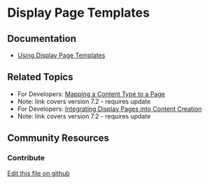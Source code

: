 # Display Page Templates

## Documentation

* [Using Display Page Templates](https://learn.liferay.com/dxp/7.x/en/site-building/displaying-content/using_display_page_templates.html)

## Related Topics

* For Developers: [Mapping a Content Type to a Page](https://portal.liferay.dev/docs/7-2/frameworks/-/knowledge_base/f/mapping-a-content-type-to-a-page)
* Note: link covers version 7.2 - requires update
* For Developers: [Integrating Display Pages into Content Creation](https://portal.liferay.dev/docs/7-2/frameworks/-/knowledge_base/f/integrating-display-pages-into-content-creation)
* Note: link covers version 7.2 - requires update

## Community Resources


### Contribute

[Edit this file on github](https://github.com/olafk/controlpanel-documentation-docs/blob/master/md/74en/com_liferay_layout_admin_web_portlet_GroupPagesPortlet/display-page-templates.md)
